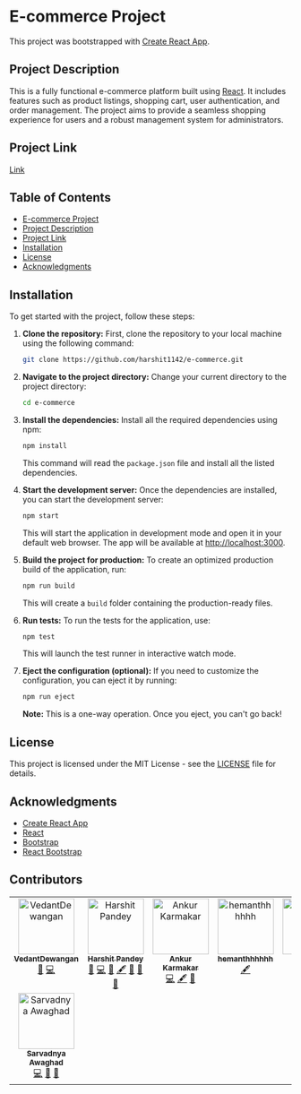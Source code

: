 # E-commerce Project

This project was bootstrapped with [Create React App](https://create-react-app.dev/).

## Project Description
This is a fully functional e-commerce platform built using [React](https://reactjs.org/). It includes features such as product listings, shopping cart, user authentication, and order management. The project aims to provide a seamless shopping experience for users and a robust management system for administrators.

## Project Link
[Link](https://e-commerce-phi-plum-22.vercel.app/)

## Table of Contents

- [E-commerce Project](#e-commerce-project)
- [Project Description](#project-description)
- [Project Link](#project-link)
- [Installation](#installation)
- [License](#license)
- [Acknowledgments](#acknowledgments)

## Installation

To get started with the project, follow these steps:

1. **Clone the repository:**
   First, clone the repository to your local machine using the following command:
   ```bash
   git clone https://github.com/harshit1142/e-commerce.git
   ```

2. **Navigate to the project directory:**
   Change your current directory to the project directory:
   ```bash
   cd e-commerce
   ```

3. **Install the dependencies:**
   Install all the required dependencies using npm:
   ```bash
   npm install
   ```
   This command will read the `package.json` file and install all the listed dependencies.

4. **Start the development server:**
   Once the dependencies are installed, you can start the development server:
   ```bash
   npm start
   ```
   This will start the application in development mode and open it in your default web browser. The app will be available at [http://localhost:3000](http://localhost:3000).

5. **Build the project for production:**
   To create an optimized production build of the application, run:
   ```bash
   npm run build
   ```
   This will create a `build` folder containing the production-ready files.

6. **Run tests:**
   To run the tests for the application, use:
   ```bash
   npm test
   ```
   This will launch the test runner in interactive watch mode.

7. **Eject the configuration (optional):**
   If you need to customize the configuration, you can eject it by running:
   ```bash
   npm run eject
   ```
   **Note:** This is a one-way operation. Once you eject, you can't go back!

## License

This project is licensed under the MIT License - see the [LICENSE](LICENSE) file for details.

## Acknowledgments

- [Create React App](https://create-react-app.dev/)
- [React](https://reactjs.org/)
- [Bootstrap](https://getbootstrap.com/)
- [React Bootstrap](https://react-bootstrap.github.io/)

## Contributors

<!-- ALL-CONTRIBUTORS-LIST:START - Do not remove or modify this section -->
<!-- prettier-ignore-start -->
<!-- markdownlint-disable -->
<table>
  <tbody>
    <tr>
      <td align="center" valign="top" width="14.28%"><a href="https://github.com/VedantDewangan"><img src="https://avatars.githubusercontent.com/u/135214899?v=4?s=100" width="100px;" alt="VedantDewangan"/><br /><sub><b>VedantDewangan</b></sub></a><br /><a href="#design-VedantDewangan" title="Design">🎨</a> <a href="#code-VedantDewangan" title="Code">💻</a></td>
      <td align="center" valign="top" width="14.28%"><a href="https://github.com/harshit1142"><img src="https://avatars.githubusercontent.com/u/112557145?v=4?s=100" width="100px;" alt="Harshit Pandey"/><br /><sub><b>Harshit Pandey</b></sub></a><br /><a href="#design-harshit1142" title="Design">🎨</a> <a href="#code-harshit1142" title="Code">💻</a> <a href="#bug-harshit1142" title="Bug reports">🐛</a> <a href="#content-harshit1142" title="Content">🖋</a> <a href="#data-harshit1142" title="Data">🔣</a> <a href="#projectManagement-harshit1142" title="Project Management">📆</a> <a href="#review-harshit1142" title="Reviewed Pull Requests">👀</a></td>
      <td align="center" valign="top" width="14.28%"><a href="https://github.com/HackesticMedusa"><img src="https://avatars.githubusercontent.com/u/107264491?v=4?s=100" width="100px;" alt="Ankur Karmakar"/><br /><sub><b>Ankur Karmakar</b></sub></a><br /><a href="#code-HackesticMedusa" title="Code">💻</a> <a href="#content-HackesticMedusa" title="Content">🖋</a> <a href="#maintenance-HackesticMedusa" title="Maintenance">🚧</a></td>
      <td align="center" valign="top" width="14.28%"><a href="https://github.com/hemanthhhhhh"><img src="https://avatars.githubusercontent.com/u/98905333?v=4?s=100" width="100px;" alt="hemanthhhhhh"/><br /><sub><b>hemanthhhhhh</b></sub></a><br /><a href="#content-hemanthhhhhh" title="Content">🖋</a></td>
      <td align="center" valign="top" width="14.28%"><a href="https://github.com/anirudh-why"><img src="https://avatars.githubusercontent.com/u/133368541?v=4?s=100" width="100px;" alt="Anirudh"/><br /><sub><b>Anirudh</b></sub></a><br /><a href="#data-anirudh-why" title="Data">🔣</a></td>
      <td align="center" valign="top" width="14.28%"><a href="https://github.com/itSarthak"><img src="https://avatars.githubusercontent.com/u/113413415?v=4?s=100" width="100px;" alt="Sarthak Tyagi"/><br /><sub><b>Sarthak Tyagi</b></sub></a><br /><a href="#bug-itSarthak" title="Bug reports">🐛</a></td>
      <td align="center" valign="top" width="14.28%"><a href="https://github.com/Prathamesh0901"><img src="https://avatars.githubusercontent.com/u/134224065?v=4?s=100" width="100px;" alt="Prathamesh Mane"/><br /><sub><b>Prathamesh Mane</b></sub></a><br /><a href="#design-Prathamesh0901" title="Design">🎨</a></td>
    </tr>
    <tr>
      <td align="center" valign="top" width="14.28%"><a href="https://github.com/Sarvadnyaawaghad150503"><img src="https://avatars.githubusercontent.com/u/111975266?v=4?s=100" width="100px;" alt="Sarvadnya Awaghad"/><br /><sub><b>Sarvadnya Awaghad</b></sub></a><br /><a href="#code-Sarvadnyaawaghad150503" title="Code">💻</a> <a href="#ideas-Sarvadnyaawaghad150503" title="Ideas, Planning, & Feedback">🤔</a> <a href="#data-Sarvadnyaawaghad150503" title="Data">🔣</a></td>
    </tr>
  </tbody>
</table>

<!-- markdownlint-restore -->
<!-- prettier-ignore-end -->

<!-- ALL-CONTRIBUTORS-LIST:END -->
